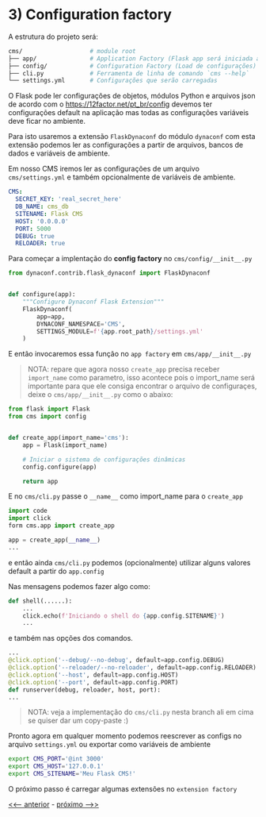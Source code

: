 # 3) Configuration factory

A estrutura do projeto será:

```bash
cms/                   # module root
├── app/               # Application Factory (Flask app será iniciada aqui)
├── config/            # Configuration Factory (Load de configurações)
├── cli.py             # Ferramenta de linha de comando `cms --help`
└── settings.yml       # Configurações que serão carregadas
```

O Flask pode ler configurações de objetos, módulos Python e arquivos json
de acordo com o https://12factor.net/pt_br/config devemos ter configurações
default na aplicação mas todas as configurações variáveis deve ficar no ambiente.

Para isto usaremos a extensão `FlaskDynaconf` do módulo `dynaconf` com esta
extensão podemos ler as configurações a partir de arquivos, bancos de dados e 
variáveis de ambiente.

Em nosso CMS iremos ler as configurações de um arquivo `cms/settings.yml` e também opcionalmente
de variáveis de ambiente.

```yaml
CMS:
  SECRET_KEY: 'real_secret_here'
  DB_NAME: cms_db
  SITENAME: Flask CMS
  HOST: '0.0.0.0'
  PORT: 5000
  DEBUG: true
  RELOADER: true
```

Para começar a implentação do **config factory** no `cms/config/__init__.py`

```py
from dynaconf.contrib.flask_dynaconf import FlaskDynaconf


def configure(app):
    """Configure Dynaconf Flask Extension"""
    FlaskDynaconf(
        app=app,
        DYNACONF_NAMESPACE='CMS',
        SETTINGS_MODULE=f'{app.root_path}/settings.yml'
    )
```

E então invocaremos essa função no `app factory` em `cms/app/__init__.py`

> NOTA: repare que agora nosso `create_app` precisa receber `import_name` como parametro, isso acontece pois o import_name será importante para que ele consiga encontrar o arquivo de configuraçes, deixe o `cms/app/__init__.py` como o abaixo:

```py
from flask import Flask
from cms import config


def create_app(import_name='cms'):
    app = Flask(import_name)

    # Iniciar o sistema de configurações dinâmicas
    config.configure(app)

    return app

```

E no `cms/cli.py` passe o `__name__` como import_name para o `create_app`

```python
import code
import click
form cms.app import create_app

app = create_app(__name__)
...
```

e então ainda `cms/cli.py` podemos (opcionalmente) utilizar alguns valores default a partir do
`app.config`

Nas mensagens podemos fazer algo como:

```py
def shell(......):
    ...
    click.echo(f'Iniciando o shell do {app.config.SITENAME}')
    ...
```

e também nas opções dos comandos.

```py
...
@click.option('--debug/--no-debug', default=app.config.DEBUG)
@click.option('--reloader/--no-reloader', default=app.config.RELOADER)
@click.option('--host', default=app.config.HOST)
@click.option('--port', default=app.config.PORT)
def runserver(debug, reloader, host, port):
...
```

> NOTA: veja a implementação do `cms/cli.py` nesta branch ali em cima se quiser dar um copy-paste :)

Pronto agora em qualquer momento podemos reescrever as configs no arquivo `settings.yml` ou exportar como variáveis de ambiente

```bash
export CMS_PORT='@int 3000'
export CMS_HOST='127.0.0.1'
export CMS_SITENAME='Meu Flask CMS!'
```

O próximo passo é carregar algumas extensões no `extension factory`


[<<-- anterior](../../../tree/cms_3_config_factory/cms)  -  [próximo -->>](../../../tree/cms_3_extension_factory/cms)

